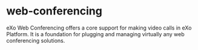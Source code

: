 # web-conferencing
eXo Web Conferencing offers a core support for making video calls in eXo Platform. It is a foundation for plugging and managing virtually any web conferencing solutions.
